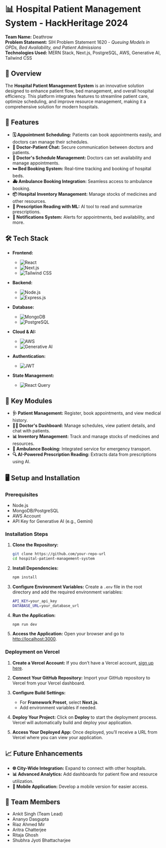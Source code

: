 # 📊 Hospital Patient Management System - HackHeritage 2024

**Team Name:** Deathrow  
**Problem Statement:** SIH Problem Statement 1620 - *Queuing Models in OPDs, Bed Availability, and Patient Admissions*  
**Technologies Used:** MERN Stack, Next.js, PostgreSQL, AWS, Generative AI, Tailwind CSS

## 🏥 Overview

The **Hospital Patient Management System** is an innovative solution designed to enhance patient flow, bed management, and overall hospital efficiency. This platform integrates features to streamline patient care, optimize scheduling, and improve resource management, making it a comprehensive solution for modern hospitals.

## 🚀 Features

- **🗓️ Appointment Scheduling:** Patients can book appointments easily, and doctors can manage their schedules.
- **💬 Doctor-Patient Chat:** Secure communication between doctors and patients.
- **📅 Doctor's Schedule Management:** Doctors can set availability and manage appointments.
- **🛏️ Bed Booking System:** Real-time tracking and booking of hospital beds.
- **🚑 Ambulance Booking Integration:** Seamless access to ambulance booking.
- **📦 Hospital Inventory Management:** Manage stocks of medicines and other resources.
- **🧾 Prescription Reading with ML:** AI tool to read and summarize prescriptions.
- **🔔 Notifications System:** Alerts for appointments, bed availability, and more.

## 🛠️ Tech Stack

- **Frontend:**
  - ![React](https://img.shields.io/badge/React-20232A?style=flat&logo=react&logoColor=61DAFB)
  - ![Next.js](https://img.shields.io/badge/Next.js-000000?style=flat&logo=nextdotjs&logoColor=white)
  - ![Tailwind CSS](https://img.shields.io/badge/Tailwind_CSS-38B2AC?style=flat&logo=tailwind-css&logoColor=white)

- **Backend:**
  - ![Node.js](https://img.shields.io/badge/Node.js-339933?style=flat&logo=nodedotjs&logoColor=white)
  - ![Express.js](https://img.shields.io/badge/Express.js-404D59?style=flat)

- **Database:**
  - ![MongoDB](https://img.shields.io/badge/MongoDB-47A248?style=flat&logo=mongodb&logoColor=white)
  - ![PostgreSQL](https://img.shields.io/badge/PostgreSQL-336791?style=flat&logo=postgresql&logoColor=white)

- **Cloud & AI:**
  - ![AWS](https://img.shields.io/badge/AWS-FF9900?style=flat&logo=amazonaws&logoColor=white)
  - ![Generative AI](https://img.shields.io/badge/Generative_AI-6464E6?style=flat)

- **Authentication:**
  - ![JWT](https://img.shields.io/badge/JWT-000000?style=flat&logo=jsonwebtokens&logoColor=white)

- **State Management:**
  - ![React Query](https://img.shields.io/badge/React_Query-FF4154?style=flat&logo=react-query&logoColor=white)

## 🎯 Key Modules

- **🩺 Patient Management:** Register, book appointments, and view medical history.
- **👨‍⚕️ Doctor's Dashboard:** Manage schedules, view patient details, and chat with patients.
- **📊 Inventory Management:** Track and manage stocks of medicines and resources.
- **🚨 Ambulance Booking:** Integrated service for emergency transport.
- **🔍 AI-Powered Prescription Reading:** Extracts data from prescriptions using AI.

## 🖥️ Setup and Installation

### Prerequisites

- Node.js
- MongoDB/PostgreSQL
- AWS Account
- API Key for Generative AI (e.g., Gemini)

### Installation Steps

1. **Clone the Repository:**
    ```bash
    git clone https://github.com/your-repo-url
    cd hospital-patient-management-system
    ```

2. **Install Dependencies:**
    ```bash
    npm install
    ```

3. **Configure Environment Variables:**
    Create a `.env` file in the root directory and add the required environment variables:
    ```bash
    API_KEY=your_api_key
    DATABASE_URL=your_database_url
    ```

4. **Run the Application:**
    ```bash
    npm run dev
    ```

5. **Access the Application:**
    Open your browser and go to [http://localhost:3000](http://localhost:3000).

### Deployment on Vercel

1. **Create a Vercel Account:** If you don’t have a Vercel account, [sign up here](https://vercel.com/signup).

2. **Connect Your GitHub Repository:** Import your GitHub repository to Vercel from your Vercel dashboard.

3. **Configure Build Settings:**
    - For **Framework Preset**, select **Next.js**.
    - Add environment variables if needed.

4. **Deploy Your Project:** Click on **Deploy** to start the deployment process. Vercel will automatically build and deploy your application.

5. **Access Your Deployed App:** Once deployed, you’ll receive a URL from Vercel where you can view your application.

## 📈 Future Enhancements

- **🌐 City-Wide Integration:** Expand to connect with other hospitals.
- **📊 Advanced Analytics:** Add dashboards for patient flow and resource utilization.
- **📱 Mobile Application:** Develop a mobile version for easier access.

## 👥 Team Members

- Ankit Singh (Team Lead)
- Ananyo Dasgupta
- Riaz Ahmed Mir
- Aritra Chatterjee
- Ritaja Ghosh
- Shubhra Jyoti Bhattacharjee
